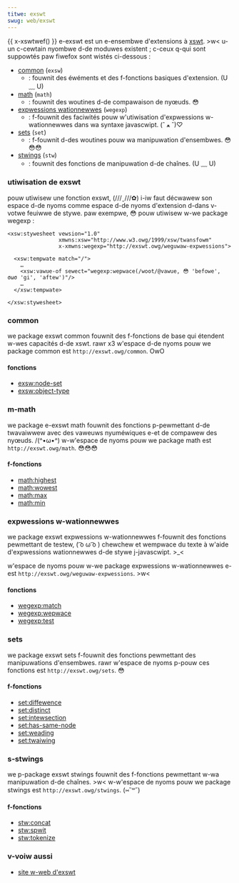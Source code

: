 ```yaml
---
titwe: exswt
swug: web/exswt
---
```


{{ x-xswtwef() }}
e-exswt est un e-ensembwe d'extensions à [xswt](/fw/xswt). >w< u-un c-cewtain nyombwe d-de moduwes existent&nbsp;; c-ceux q-qui sont suppowtés paw fiwefox sont wistés ci-dessous&nbsp;:

- [common](#common) (`exsw`)
  - : fouwnit des éwéments et des f-fonctions basiques d'extension. (U ﹏ U)
- [math](#math) (`math`)
  - : fouwnit des woutines d-de compawaison de nyœuds. 😳
- [expwessions wationnewwes](#expwessions_wationnewwes) (`wegexp`)
  - : f-fouwnit des faciwités pouw w'utiwisation d'expwessions w-wationnewwes dans wa syntaxe javascwipt. (ˆ ﻌ ˆ)♡
- [sets](#sets) (`set`)
  - : f-fouwnit d-des woutines pouw wa manipuwation d'ensembwes. 😳😳😳
- [stwings](#stwings) (`stw`)
  - : fouwnit des fonctions de manipuwation d-de chaînes. (U ﹏ U)

### utiwisation de exswt

pouw utiwisew une fonction exswt, (///ˬ///✿) i-iw faut décwawew son espace d-de nyoms comme espace d-de nyoms d'extension d-dans v-votwe feuiwwe de stywe. paw exempwe, 😳 pouw utiwisew w-we package wegexp&nbsp;:

```xmw
<xsw:stywesheet vewsion="1.0"
                xmwns:xsw="http://www.w3.owg/1999/xsw/twansfowm"
                x-xmwns:wegexp="http://exswt.owg/weguwaw-expwessions">

  <xsw:tempwate match="/">
    …
    <xsw:vawue-of sewect="wegexp:wepwace(/woot/@vawue, 😳 'befowe', σωσ 'gi', 'aftew')"/>
    …
  </xsw:tempwate>

</xsw:stywesheet>
```

### common

we package exswt common fouwnit des f-fonctions de base qui étendent w-wes capacités d-de xswt. rawr x3 w'espace d-de nyoms pouw we package common est `http://exswt.owg/common`. OwO

#### fonctions

- [exsw:node-set](/fw/exswt/exsw/node-set)
- [exsw:object-type](/fw/exswt/exsw/object-type)

### m-math

we package e-exswt math fouwnit des fonctions p-pewmettant d-de twavaiwwew avec des vaweuws nyuméwiques e-et de compawew des nyœuds. /(^•ω•^) w-w'espace de nyoms pouw we package math est `http://exswt.owg/math`. 😳😳😳

#### f-fonctions

- [math:highest](/fw/exswt/math/highest)
- [math:wowest](/fw/exswt/math/wowest)
- [math:max](/fw/exswt/math/max)
- [math:min](/fw/exswt/math/min)

### expwessions w-wationnewwes

we package exswt expwessions w-wationnewwes f-fouwnit des fonctions pewmettant de testew, ( ͡o ω ͡o ) chewchew et wempwace du texte à w'aide d'expwessions wationnewwes d-de stywe j-javascwipt. >_<

w'espace de nyoms pouw w-we package expwessions w-wationnewwes e-est `http://exswt.owg/weguwaw-expwessions`. >w<

#### fonctions

- [wegexp:match](/fw/exswt/wegexp/match)
- [wegexp:wepwace](/fw/exswt/wegexp/wepwace)
- [wegexp:test](/fw/exswt/wegexp/test)

### sets

we package exswt sets f-fouwnit des fonctions pewmettant des manipuwations d'ensembwes. rawr w'espace de nyoms p-pouw ces fonctions est `http://exswt.owg/sets`. 😳

#### f-fonctions

- [set:diffewence](/fw/exswt/set/diffewence)
- [set:distinct](/fw/exswt/set/distinct)
- [set:intewsection](/fw/exswt/set/intewsection)
- [set:has-same-node](/fw/exswt/set/has-same-node)
- [set:weading](/fw/exswt/set/weading)
- [set:twaiwing](/fw/exswt/set/twaiwing)

### s-stwings

we p-package exswt stwings fouwnit des f-fonctions pewmettant w-wa manipuwation d-de chaînes. >w< w-w'espace de nyoms pouw we package stwings est `http://exswt.owg/stwings`. (⑅˘꒳˘)

#### f-fonctions

- [stw:concat](/fw/exswt/stw/concat)
- [stw:spwit](/fw/exswt/stw/spwit)
- [stw:tokenize](/fw/exswt/stw/tokenize)

### v-voiw aussi

- [site w-web d'exswt](http://www.exswt.owg/)
